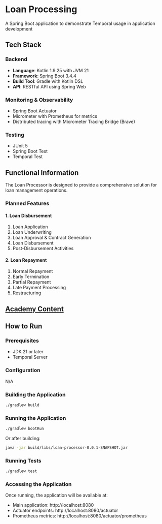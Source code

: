 # Loan Processing

A Spring Boot application to demonstrate Temporal usage in application development

## Tech Stack

### Backend
- **Language**: Kotlin 1.9.25 with JVM 21
- **Framework**: Spring Boot 3.4.4
- **Build Tool**: Gradle with Kotlin DSL
- **API**: RESTful API using Spring Web

### Monitoring & Observability
- Spring Boot Actuator
- Micrometer with Prometheus for metrics
- Distributed tracing with Micrometer Tracing Bridge (Brave)

### Testing
- JUnit 5
- Spring Boot Test
- Temporal Test

## Functional Information

The Loan Processor is designed to provide a comprehensive solution for loan management operations.

### Planned Features

#### 1. Loan Disbursement
1. Loan Application
2. Loan Underwriting
3. Loan Approval & Contract Generation
4. Loan Disbursement
5. Post-Disbursement Activities

#### 2. Loan Repayment
1. Normal Repayment
2. Early Termination
3. Partial Repayment
4. Late Payment Processing
5. Restructuring

## [Academy Content](CONTENT.md) 

## How to Run

### Prerequisites
- JDK 21 or later
- Temporal Server

### Configuration
N/A

### Building the Application
```bash
./gradlew build
```

### Running the Application
```bash
./gradlew bootRun
```
Or after building:
```bash
java -jar build/libs/loan-processor-0.0.1-SNAPSHOT.jar
```

### Running Tests
```bash
./gradlew test
```

### Accessing the Application
Once running, the application will be available at:
- Main application: http://localhost:8080
- Actuator endpoints: http://localhost:8080/actuator
- Prometheus metrics: http://localhost:8080/actuator/prometheus
